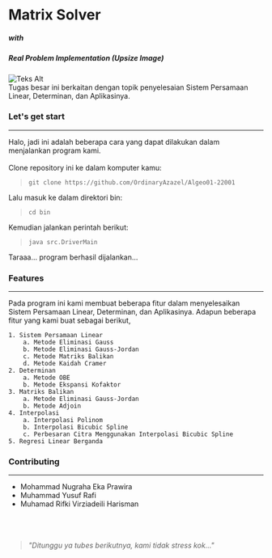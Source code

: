 # Matrix Solver
##### with
##### Real Problem Implementation (Upsize Image)

![Teks Alt](zzz/kiw.jpg)
<br>
Tugas besar ini berkaitan dengan topik penyelesaian Sistem Persamaan Linear, Determinan, dan Aplikasinya.<br>

### Let's get start

---

Halo, jadi ini adalah beberapa cara yang dapat dilakukan dalam menjalankan program kami.
<br>
<br>
Clone repository ini ke dalam komputer kamu: <br>

> `git clone https://github.com/OrdinaryAzazel/Algeo01-22001`

Lalu masuk ke dalam direktori bin:<br>

> `cd bin`

Kemudian jalankan perintah berikut: <br>

> `java src.DriverMain` <br>

Taraaa... program berhasil dijalankan...

### Features

---

Pada program ini kami membuat beberapa fitur dalam menyelesaikan Sistem Persamaan Linear, Determinan, dan Aplikasinya. Adapun beberapa fitur yang kami buat sebagai berikut,
<br>

    1. Sistem Persamaan Linear
        a. Metode Eliminasi Gauss
        b. Metode Eliminasi Gauss-Jordan
        c. Metode Matriks Balikan
        d. Metode Kaidah Cramer
    2. Determinan
        a. Metode OBE
        b. Metode Ekspansi Kofaktor
    3. Matriks Balikan
        a. Metode Eliminasi Gauss-Jordan
        b. Metode Adjoin
    4. Interpolasi
        a. Interpolasi Polinom
        b. Interpolasi Bicubic Spline
        c. Perbesaran Citra Menggunakan Interpolasi Bicubic Spline
    5. Regresi Linear Berganda

### Contributing

---

- Mohammad Nugraha Eka Prawira
- Muhammad Yusuf Rafi
- Muhamad Rifki Virziadeili Harisman
  <br>
  <br>
  <br>
  <br>


> _"Ditunggu ya tubes berikutnya, kami tidak stress kok..."_
